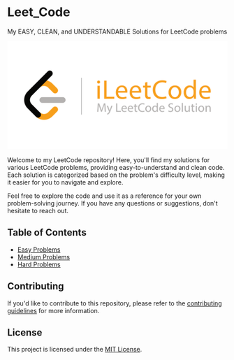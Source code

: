 # Leet_Code

My EASY, CLEAN, and UNDERSTANDABLE Solutions for LeetCode problems

[![LeetCode Logo](https://raw.githubusercontent.com/johnnymillergh/MaterialLibrary/master/iLeetCode%20Assets/iLeetCode%20Feature%20Graphic.png)](https://github.com/Mido191020/Leet_Code)

Welcome to my LeetCode repository! Here, you'll find my solutions for various LeetCode problems, providing easy-to-understand and clean code. Each solution is categorized based on the problem's difficulty level, making it easier for you to navigate and explore.

Feel free to explore the code and use it as a reference for your own problem-solving journey. If you have any questions or suggestions, don't hesitate to reach out.

## Table of Contents
- [Easy Problems](easy/README.md)
- [Medium Problems](medium/README.md)
- [Hard Problems](hard/README.md)

## Contributing
If you'd like to contribute to this repository, please refer to the [contributing guidelines](CONTRIBUTING.md) for more information.

## License
This project is licensed under the [MIT License](LICENSE).
